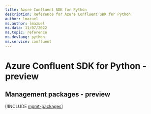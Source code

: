 ```yaml
---
title: Azure Confluent SDK for Python
description: Reference for Azure Confluent SDK for Python
author: lmazuel
ms.author: lmazuel
ms.data: 11/07/2022
ms.topic: reference
ms.devlang: python
ms.service: confluent
---
```

# Azure Confluent SDK for Python - preview

## Management packages - preview
[!INCLUDE [mgmt-packages](confluent-mgmt-index.md)]
